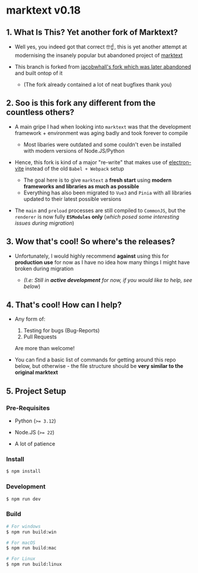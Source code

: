 # marktext v0.18

## 1. What Is This? Yet another fork of Marktext?

- Well yes, you indeed got that correct 🤓☝️, this is yet another attempt at modernising the insanely popular but abandoned project of [marktext](https://github.com/marktext/marktext)

- This branch is forked from [jacobwhall's fork which was later abandoned](https://github.com/jacobwhall/marktext) and built ontop of it

  - (The fork already contained a lot of neat bugfixes thank you)

## 2. Soo is this fork any different from the countless others?

- A main gripe I had when looking into `marktext` was that the development framework + environment was aging badly and took forever to compile

  - Most libaries were outdated and some couldn't even be installed with modern versions of Node.JS/Python

- Hence, this fork is kind of a major "re-write" that makes use of [electron-vite](https://electron-vite.org/) instead of the old `Babel + Webpack` setup

  - The goal here is to give `marktext` a **fresh start** using **modern frameworks and libraries as much as possible**
  - Everything has also been migrated to `Vue3` and `Pinia` with all libraries updated to their latest possible versions

- The `main` and `preload` processes are still compiled to `CommonJS`, but the `renderer` is now fully **`ESModules` only** (_which posed some interesting issues during migration_)

## 3. Wow that's cool! So where's the releases?

- Unfortunately, I would highly recommend **against** using this for **production use** for now as I have no idea how many things I might have broken during migration

  - _(I.e: Still in **active development** for now, if you would like to help, see below_)

## 4. That's cool! How can I help?

- Any form of:

  1. Testing for bugs (Bug-Reports)
  2. Pull Requests

  Are more than welcome!

- You can find a basic list of commands for getting around this repo below, but otherwise - the file structure should be **very similar to the original marktext**

## 5. Project Setup

### Pre-Requisites

- Python (`>= 3.12`)

- Node.JS (`>= 22`)

- A lot of patience

### Install

```bash
$ npm install
```

### Development

```bash
$ npm run dev
```

### Build

```bash
# For windows
$ npm run build:win

# For macOS
$ npm run build:mac

# For Linux
$ npm run build:linux
```
